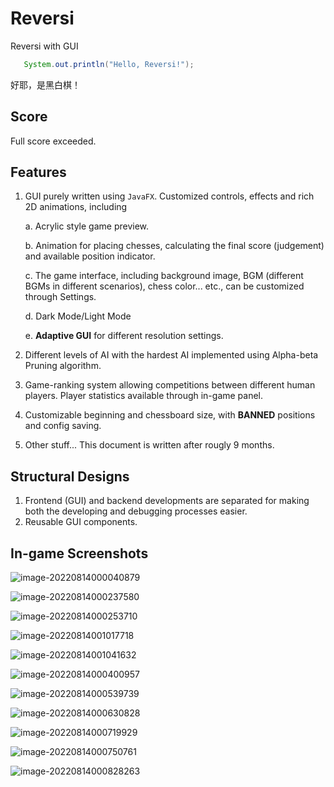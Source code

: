 # Reversi
 Reversi with GUI

 ```java
    System.out.println("Hello, Reversi!");
 ```

 好耶，是黑白棋！

## Score

Full score exceeded.

## Features

1. GUI purely written using ``JavaFX``. Customized controls, effects and rich 2D animations, including

   a. Acrylic style game preview.

   b. Animation for placing chesses, calculating the final score (judgement) and available position indicator.

   c. The game interface, including background image, BGM (different BGMs in different scenarios), chess color... etc., can be customized through Settings.

   d. Dark Mode/Light Mode

   e. **Adaptive GUI** for different resolution settings.

2. Different levels of AI with the hardest AI implemented using Alpha-beta Pruning algorithm.

3. Game-ranking system allowing competitions between different human players. Player statistics available through in-game panel.

4. Customizable beginning and chessboard size, with **BANNED** positions and config saving.

5. Other stuff... This document is written after rougly 9 months.

## Structural Designs

1. Frontend (GUI) and backend developments are separated for making both the developing and debugging processes easier.
2. Reusable GUI components.

## In-game Screenshots

![image-20220814000040879](\pics\image-20220814000040879.png)

![image-20220814000237580](\pics\image-20220814000237580.png)

![image-20220814000253710](\pics\image-20220814000253710.png)

![image-20220814001017718](\pics\image-20220814001017718.png)

![image-20220814001041632](\pics\image-20220814001041632.png)

![image-20220814000400957](\pics\image-20220814000400957.png)



![image-20220814000539739](\pics\image-20220814000539739.png)

![image-20220814000630828](\pics\image-20220814000630828.png)

![image-20220814000719929](\pics\image-20220814000719929.png)

![image-20220814000750761](\pics\image-20220814000750761.png)

![image-20220814000828263](\pics\image-20220814000828263.png)
